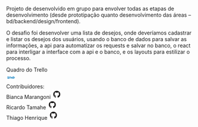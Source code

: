 Projeto de desenvolvido em grupo para envolver todas as etapas
de desenvolvimento (desde prototipação quanto desenvolvimento das áreas –
bd/backend/design/frontend).

O desafio foi desenvolver uma lista de desejos, onde deveríamos cadastrar e listar os desejos dos usuários,
usando o banco de dados para salvar as informações,
a api para automatizar os requests e salvar no banco,
o react para interligar a interface com a api e o banco, 
e os layouts para estilizar o processo.

<div></div>
Quadro do Trello
<div></div>
<a href="https://trello.com/b/019Ydxa9/wishlist-g9"><img src="trello.png" width="25px" alt=""></a>

<div></div>
Contribuidores:
<div></div>
Bianca Marangoni <a href="https://github.com/biancamarangoni"><img src="logo.png" width="25px" alt=""></a>
<div></div>
Ricardo Tamahe <a href="https://github.com/ricardo-rtc"><img src="logo.png" width="25px" alt=""></a>
<div></div>
Thiago Henrique <a href="https://github.com/rike-thiago"><img src="logo.png" width="25px" alt=""></a>
<div></div>
